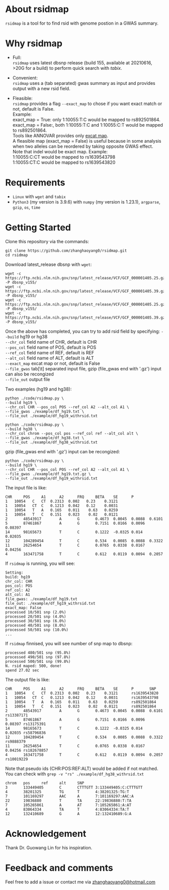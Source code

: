 
# About rsidmap
`rsidmap` is a tool for to find rsid with genome postion in a GWAS summary.

# Why rsidmap
- Full:  
`rsidmap` uses latest dbsnp release (build 155, available at 20210616, >20G for a build) to perform quick search with 
*tabix*.

- Convenient:  
`rsidmap` uses a (tab separated) gwas summary as input and provides output with a new rsid field. 

- Fleasible:  
`rsidmap` provides a flag `--exact_map` to chose if you want exact match or not, default is False.  
Example:  
exact_map = True: only 1:10055:T:C would be mapped to rs892501864.  
exact_map = False:, both 1:10055:T:C and 1:10055:C:T would be mapped to rs892501864.   
Tools like ANNOVAR provides only [excat map](https://annovar.openbioinformatics.org/en/latest/articles/dbSNP/).  
A fleasible map (exact_map = False) is useful because in some analysis when two alleles can be reordered by taking opposite GWAS effect.  
Note that indel would be exact map. 
Example:  
1:10055:C:CT would be mapped to rs1639543798  
1:10055:CT:C would be mapped to rs1639543820

# Requirements
- `Linux` with `wget` and `tabix`
- `Python3` (my version is 3.9.6) with `numpy` (my version is 1.23.1), `argparse`, `gzip`, `os`, `time`


# Getting Started
Clone this repository via the commands:
```  
git clone https://github.com/zhanghaoyang0/rsidmap.git
cd rsidmap
```

Download latest_release dbsnp with `wget`:
```
wget -c https://ftp.ncbi.nlm.nih.gov/snp/latest_release/VCF/GCF_000001405.25.gz -P dbsnp_v155/
wget -c https://ftp.ncbi.nlm.nih.gov/snp/latest_release/VCF/GCF_000001405.39.gz -P dbsnp_v155/
wget -c https://ftp.ncbi.nlm.nih.gov/snp/latest_release/VCF/GCF_000001405.25.gz.tbi -P dbsnp_v155/
wget -c https://ftp.ncbi.nlm.nih.gov/snp/latest_release/VCF/GCF_000001405.39.gz.tbi -P dbsnp_v155/
```

Once the above has completed, you can try to add rsid field by specifying: 
`--build` hg19 or hg38  
`--chr_col` field name of CHR, default is CHR   
`--pos_col` field name of POS, default is POS  
`--ref_col` field name of REF, default is REF  
`--alt_col` field name of ALT, default is ALT  
`--exact_map` excat map or not, default is False  
`--file_gwas` tab[\t] separated input file, gzip (file_gwas end with '.gz') input can also be recongized  
`--file_out` output file  

Two examples (hg19 and hg38):

```
python ./code/rsidmap.py \
--build hg19 \
--chr_col CHR --pos_col POS --ref_col A2 --alt_col A1 \
--file_gwas ./example/df_hg19.txt \
--file_out ./example/df_hg19_withrsid.txt

python ./code/rsidmap.py \
--build hg38 \
--chr_col chrom --pos_col pos --ref_col ref --alt_col alt \
--file_gwas ./example/df_hg38.txt \
--file_out ./example/df_hg38_withrsid.txt
```

gzip (file_gwas end with '.gz') input can be recongized: 
```
python ./code/rsidmap.py \
--build hg19 \
--chr_col CHR --pos_col POS --ref_col A2 --alt_col A1 \
--file_gwas ./example/df_hg19.txt.gz \
--file_out ./example/df_hg19_withrsid.txt
```

The input file is like:
```
CHR     POS     A1      A2      FRQ     BETA    SE      P
1   10054   C   CT  0.2313  0.002   0.23    0.3121
1   10054   CT  C   0.1213  0.042   0.12    0.0031
1   10054   T   A   0.165   0.011    0.63   0.0259
1   10054   T   C   0.151   0.023    0.02   0.0121
2       48543917        A       G       0.4673  0.0045  0.0088  0.6101
5       87461867        A       G       0.7151  0.0166  0.0096  0.08397
14      98165673        T       C       0.1222  -0.0325 0.014   0.02035
12      104289454       T       C       0.534   0.0085  0.0088  0.3322
11      26254654        T       C       0.0765  0.0338  0.0167  0.04256
4       163471758       T       C       0.612   0.0119  0.0094  0.2057
```

If `rsidmap` is running, you will see:
```
Setting:
build: hg19
chr_col: CHR
pos_col: POS
ref_col: A2
alt_col: A1
file_gwas: ./example/df_hg19.txt
file_out: ./example/df_hg19_withrsid.txt
exact_map: False
processed 10/501 snp (2.0%)
processed 20/501 snp (4.0%)
processed 30/501 snp (6.0%)
processed 40/501 snp (8.0%)
processed 50/501 snp (10.0%)
...
```

If `rsidmap` finnised, you will see number of snp map to dbsnp:
```
processed 480/501 snp (95.8%)
processed 490/501 snp (97.8%)
processed 500/501 snp (99.8%)
N. rsid maped: 500, done!
spend 27.02 sec
```

The output file is like:
```
CHR     POS     A1      A2      FRQ     BETA    SE      P       SNP
1   10054   C   CT  0.2313  0.002   0.23    0.3121      rs1639543820
1   10054   CT  C   0.1213  0.042   0.12    0.0031      rs1639543798
1   10054   T   A   0.165   0.011    0.63   0.0259      rs892501864
1   10054   T   C   0.151   0.023    0.02   0.0121      rs892501864
2       48543917        A       G       0.4673  0.0045  0.0088  0.6101  rs13387171
5       87461867        A       G       0.7151  0.0166  0.0096  0.08397 rs13175391
14      98165673        T       C       0.1222  -0.0325 0.014   0.02035 rs58796836
12      104289454       T       C       0.534   0.0085  0.0088  0.3322  rs9888379
11      26254654        T       C       0.0765  0.0338  0.0167  0.04256 rs182678857
4       163471758       T       C       0.612   0.0119  0.0094  0.2057  rs10019229
```
Note that pseudo ids (CHR:POS:REF:ALT) would be added if not matched.  
You can check with `grep -v "rs" ./example/df_hg38_withrsid.txt`
```
chrom   pos     ref     alt     SNP
3       133449405       C       CTTTGTT 3:133449405:C:CTTTGTT
4       38201325        TG      T       4:38201325:TG:T
7       101169297       AAC     A       7:101169297:AAC:A
22      19836880        T       TA      22:19836880:T:TA
7       105265861       A       AT      7:105265861:A:AT
4       83064334        TA      T       4:83064334:TA:T
12      132410689       G       A       12:132410689:G:A
```

# Acknowledgement
Thank Dr. Guowang Lin for his inspiration.

# Feedback and comments
Feel free to add a issue or contact me via zhanghaoyang0@hotmail.com